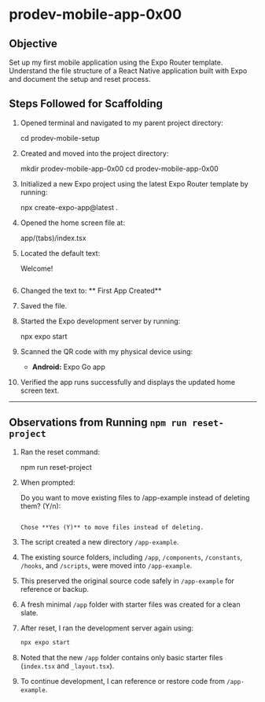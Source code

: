 # prodev-mobile-app-0x00

## Objective

Set up my first mobile application using the Expo Router template. Understand the file structure of a React Native application built with Expo and document the setup and reset process.

## Steps Followed for Scaffolding

1. Opened terminal and navigated to my parent project directory:

   cd prodev-mobile-setup

2. Created and moved into the project directory:

   mkdir prodev-mobile-app-0x00
   cd prodev-mobile-app-0x00

3. Initialized a new Expo project using the latest Expo Router template by running:

   npx create-expo-app@latest .

4. Opened the home screen file at:

   app/(tabs)/index.tsx

5. Located the default text:

   <Text className="text-2xl font-bold">Welcome!</Text>

   ```

   ```

6. Changed the text to:
   <Text className="text-2xl font-bold">** First App Created**</Text>

7. Saved the file.

8. Started the Expo development server by running:

   npx expo start

9. Scanned the QR code with my physical device using:

   - **Android:** Expo Go app

10. Verified the app runs successfully and displays the updated home screen text.

---

## Observations from Running `npm run reset-project`

1. Ran the reset command:

   npm run reset-project

2. When prompted:

   Do you want to move existing files to /app-example instead of deleting them? (Y/n):

   ```

   Chose **Yes (Y)** to move files instead of deleting.

   ```

3. The script created a new directory `/app-example`.

4. The existing source folders, including `/app`, `/components`, `/constants`, `/hooks`, and `/scripts`, were moved into `/app-example`.

5. This preserved the original source code safely in `/app-example` for reference or backup.

6. A fresh minimal `/app` folder with starter files was created for a clean slate.

7. After reset, I ran the development server again using:

   ```bash
   npx expo start
   ```

8. Noted that the new `/app` folder contains only basic starter files (`index.tsx` and `_layout.tsx`).

9. To continue development, I can reference or restore code from `/app-example`.
